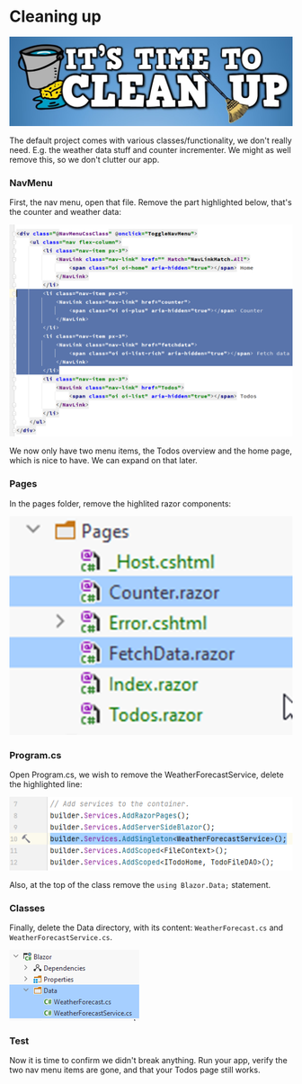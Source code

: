 # Cleaning up
![img.png](Resources/CleanUp.png)

The default project comes with various classes/functionality, we don't really need. E.g. the weather data stuff and counter incrementer.
We might as well remove this, so we don't clutter our app.

### NavMenu
First, the nav menu, open that file. Remove the part highlighted below, that's the counter and weather data:

![img.png](Resources/CleanNavMenu.png)

We now only have two menu items, the Todos overview and the home page, which is nice to have. We can expand on that later.

### Pages
In the pages folder, remove the highlited razor components:

![img.png](Resources/CleanRazorComponents.png)

### Program.cs
Open Program.cs, we wish to remove the WeatherForecastService, delete the highlighted line:

![img.png](Resources/CleanProgramCs.png)

Also, at the top of the class remove the `using Blazor.Data;` statement. 

### Classes
Finally, delete the Data directory, with its content: `WeatherForecast.cs` and `WeatherForecastService.cs`.

![img.png](Resources/CleanClasses.png)

### Test
Now it is time to confirm we didn't break anything. Run your app, verify the two nav menu items are gone, and that your Todos page still works.
